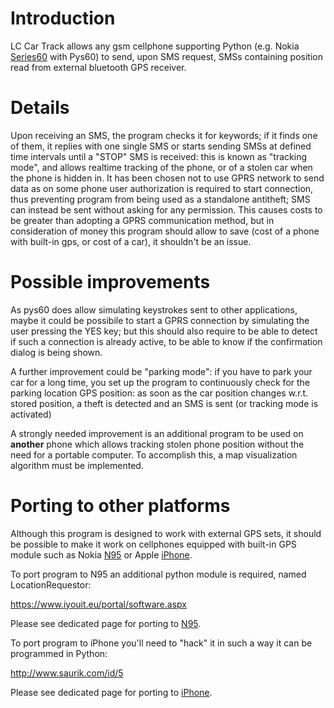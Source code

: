 # Introduction #

LC Car Track allows any gsm cellphone supporting Python (e.g. Nokia [Series60](http://www.forum.nokia.com/devices/matrix_s60_1.html) with Pys60) to send, upon SMS request, SMSs containing position read from external bluetooth GPS receiver.


# Details #
Upon receiving an SMS, the program checks it for keywords; if it finds one of them, it replies with one single SMS or starts sending SMSs at defined time intervals until a "STOP" SMS is received: this is known as "tracking mode", and allows realtime tracking of the phone, or of a stolen car when the phone is hidden in.
It has been chosen not to use GPRS network to send data as on some phone user authorization is required to start connection, thus preventing program from being used as a standalone antitheft; SMS can instead be sent without asking for any permission.
This causes costs to be greater than adopting a GPRS communication method, but in consideration of money this program should allow to save (cost of a phone with built-in gps, or cost of a car), it shouldn't be an issue.

# Possible improvements #
As pys60 does allow simulating keystrokes sent to other applications, maybe it could be possibile to start a GPRS connection by simulating the user pressing the YES key; but this should also require to be able to detect if such a connection is already active, to be able to know if the confirmation dialog is being shown.

A further improvement could be "parking mode": if you have to park your car for a long time, you set up the program to continuously check for the parking location GPS position: as soon as the car position changes w.r.t. stored position, a theft is detected and an SMS is sent (or tracking mode is activated)

A strongly needed improvement is an additional program to be used on **another** phone which allows tracking stolen phone position without the need for a portable computer. To accomplish this, a map visualization algorithm must be implemented.

# Porting to other platforms #

Although this program is designed to work with external GPS sets, it should be possible to make it work on cellphones equipped with built-in GPS module such as Nokia [N95](N95.md) or Apple [iPhone](iPhone.md).

To port program to N95 an additional python module is required, named LocationRequestor:

https://www.iyouit.eu/portal/software.aspx

Please see dedicated page for porting to [N95](N95.md).

To port program to iPhone you'll need to "hack" it in such a way it can be programmed in Python:

http://www.saurik.com/id/5

Please see dedicated page for porting to [iPhone](iPhone.md).